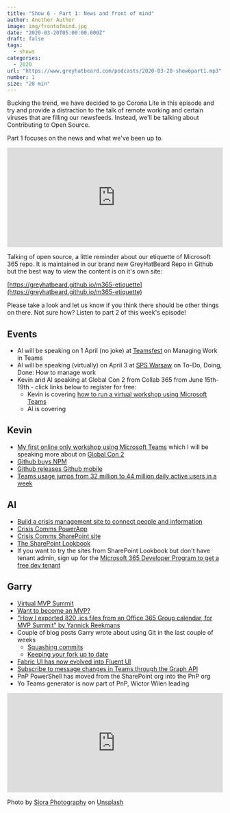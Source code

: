 ```yaml
---
title: "Show 6 - Part 1: News and front of mind"
author: Another Author
image: img/frontofmind.jpg
date: "2020-03-20T05:00:00.000Z"
draft: false
tags: 
  - shows
categories:
  - 2020
url: "https://www.greyhatbeard.com/podcasts/2020-03-20-show6part1.mp3"
number: 1
size: "20 min"
---
```


Bucking the trend, we have decided to go Corona Lite in this episode and try and provide a distraction to the talk of remote working and certain viruses that are filling our newsfeeds. Instead, we'll be talking about Contributing to Open Source.

Part 1 focuses on the news and what we've been up to. 

<iframe src="https://open.spotify.com/embed-podcast/episode/6lWxX30eCHUOcD7NFCKnSx" width="100%" height="232" frameborder="0" allowtransparency="true" allow="encrypted-media"></iframe>

Talking of open source, a little reminder about our etiquette of Microsoft 365 repo. It is maintained in our brand new GreyHatBeard Repo in Github but the best way to view the content is on it's own site:

[https://greyhatbeard.github.io/m365-etiquette](https://greyhatbeard.github.io/m365-etiquette)

Please take a look and let us know if you think there should be other things on there. Not sure how? Listen to part 2 of this week's episode!

## Events
- Al will be speaking on 1 April (no joke) at [Teamsfest](https://microsoft365pro.co.uk/teamsfest/) on Managing Work in Teams
- Al will be speaking (virtually) on April 3 at [SPS Warsaw](https://www.spsevents.org/event/warsawvirtual2020/) on To-Do, Doing, Done: How to manage work 
- Kevin and Al speaking at Global Con 2 from Collab 365 from June 15th-19th - click links below to register for free:
  - Kevin is covering [how to run a virtual workshop using Microsoft Teams](https://partners.collab365.community/16428/41362)
  - Al is covering []()

## Kevin
- [My first online only workshop using Microsoft Teams](https://www.linkedin.com/feed/update/urn:li:activity:6645814458012704768/) which I will be speaking more about on [Global Con 2](https://partners.collab365.community/16428/41362) 
- [Github buys NPM](https://github.blog/2020-03-16-npm-is-joining-github/)
- [Github releases Github mobile](https://github.blog/2020-03-17-github-for-mobile-is-now-available/)
- [Teams usage jumps from 32 million to 44 million daily active users in a week](https://www.zdnet.com/article/microsoft-teams-usage-up-by-12-million-in-the-past-week-hitting-44-million-daily-active-users-due-largely-to-covid-19/)

## Al
- [Build a crisis management site to connect people and information](https://techcommunity.microsoft.com/t5/microsoft-sharepoint-blog/build-a-crisis-management-site-to-connect-people-and-information/ba-p/1216791)
- [Crisis Comms PowerApp](https://powerapps.microsoft.com/en-us/blog/crisis-communication-a-power-platform-template/)
- [Crisis Comms SharePoint site](https://lookbook.microsoft.com/details/8f8337d2-b1f6-4a84-91a4-9081f841f0f6)
- [The SharePoint Lookbook](https://Lookbook.microsoft.com)
- If you want to try the sites from SharePoint Lookbook but don't have tenant admin, sign up for the [Microsoft 365 Developer Program to get a free dev tenant](https://developer.microsoft.com/en-us/microsoft-365/dev-program)

## Garry
- [Virtual MVP Summit](https://mvp.microsoft.com/en-us/Summit)
- [Want to become an MVP?](https://mvp.microsoft.com/en-US/pages/what-it-takes-to-be-an-mvp)
- ["How I exported 820 .ics files from an Office 365 Group calendar, for MVP Summit" by Yannick Reekmans](https://blog.yannickreekmans.be/how-i-exported-ics-files-from-o365-group-events/)
- Couple of blog posts Garry wrote about using Git in the last couple of weeks
  - [Squashing commits](https://garrytrinder.github.io/2020/03/squashing-commits-using-interactive-rebase)
  - [Keeping your fork up to date](https://garrytrinder.github.io/2020/03/keeping-your-fork-up-to-date)
- [Fabric UI has now evolved into Fluent UI](https://developer.microsoft.com/en-us/office/blogs/ui-fabric-is-evolving-into-fluent-ui/)
- [Subscribe to message changes in Teams through the Graph API](https://developer.microsoft.com/en-us/office/blogs/announcing-change-notifications-for-microsoft-teams-messages/)
- PnP PowerShell has moved from the SharePoint org into the PnP org
- Yo Teams generator is now part of PnP, Wictor Wilen leading

<iframe src="https://open.spotify.com/embed-podcast/episode/6lWxX30eCHUOcD7NFCKnSx" width="100%" height="232" frameborder="0" allowtransparency="true" allow="encrypted-media"></iframe>

Photo by [Siora Photography](https://unsplash.com/@siora18?utm_source=unsplash&utm_medium=referral&utm_content=creditCopyText) on [Unsplash](https://unsplash.com/@siora18)
